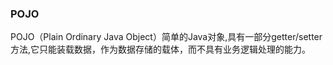 ### POJO
POJO（Plain Ordinary Java Object）简单的Java对象,具有一部分getter/setter方法,它只能装载数据，作为数据存储的载体，而不具有业务逻辑处理的能力。